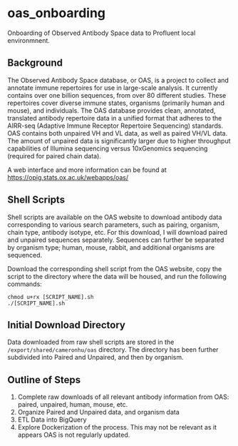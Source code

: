 # oas_onboarding

Onboarding of Observed Antibody Space data to Profluent local environmnent.

## Background

The Observed Antibody Space database, or OAS, is a project to collect and annotate immune repertoires for use in large-scale analysis. It currently contains over one billion sequences, from over 80 different studies. These repertoires cover diverse immune states, organisms (primarily human and mouse), and individuals. The OAS database provides clean, annotated, translated antibody repertoire data in a unified format that adheres to the AIRR-seq (Adaptive Immune Receptor Repertoire Sequencing) standards. OAS contains both unpaired VH and VL data, as well as paired VH/VL data. The amount of unpaired data is significantly larger due to higher throughput capabilities of Illumina sequencing versus 10xGenomics sequencing (required for paired chain data). 

A web interface and more information can be found at https://opig.stats.ox.ac.uk/webapps/oas/

## Shell Scripts

Shell scripts are available on the OAS website to download antibody data corresponding to various search parameters, such as pairing, organism, chain type, antibody isotype, etc. For this download, I will download paired and unpaired sequences separately. Sequences can further be separated by organism type; human, mouse, rabbit, and additional organisms are sequenced.

Download the corresponding shell script from the OAS website, copy the script to the directory where the data will be housed, and run the following commands:

```
chmod u+rx [SCRIPT_NAME].sh
./[SCRIPT_NAME].sh
```

## Initial Download Directory

Data downloaded from raw shell scripts are stored in the `/export/shared/cameronhu/oas` directory. The directory has been further subdivided into Paired and Unpaired, and then by organism.

## Outline of Steps

1. Complete raw downloads of all relevant antibody information from OAS: paired, unpaired, human, mouse, etc.
2. Organize Paired and Unpaired data, and organism data
3. ETL Data into BigQuery
4. Explore Dockerization of the process. This may not be relevant as it appears OAS is not regularly updated.